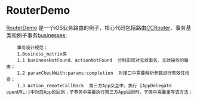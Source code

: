 # RouterDemo

[RouterDemo](https://github.com/kaka2928/RouterDemo) 是一个iOS业务路由的例子，核心代码包括路由[CCRouter](https://github.com/kaka2928/RouterDemo/tree/master/RouterDemo/router)、事务基类和例子事务[businesses](https://github.com/kaka2928/RouterDemo/tree/master/RouterDemo/businesses);

```console
	事务设计规范：
	1.Business_matrix类 
	1.1 businessNotFound、actionNotFound  分别实现对无效事务、无效操作的路由；
	1.2 paramCheckWith:params:completion  对接口中需要解析参数进行有效性检查；
	1.3 Action_remoteCallBack  第三方App交互中，执行 [AppDelegate openURL:]中对应App的回调；子事务中需要执行第三方App回调时，子类中需要重写该方法；

	
```

